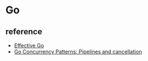 # Go

## reference

- [Effective Go](https://golang.org/doc/effective_go.html)
- [Go Concurrency Patterns: Pipelines and cancellation](http://blog.golang.org/pipelines)
